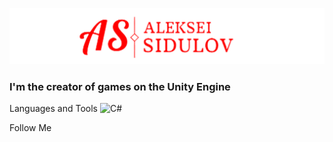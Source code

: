 ![Header](https://github.com/ValkorionSidulov/ValkorionSidulov/blob/main/assets/Header.png)

### I'm the creator of games on the Unity Engine

Languages and Tools
![C#](https://img.shields.io/badge/-C#-090909?style=for-the-badge&logo=C%2b%2b&logoColor=1225D2)

Follow Me
